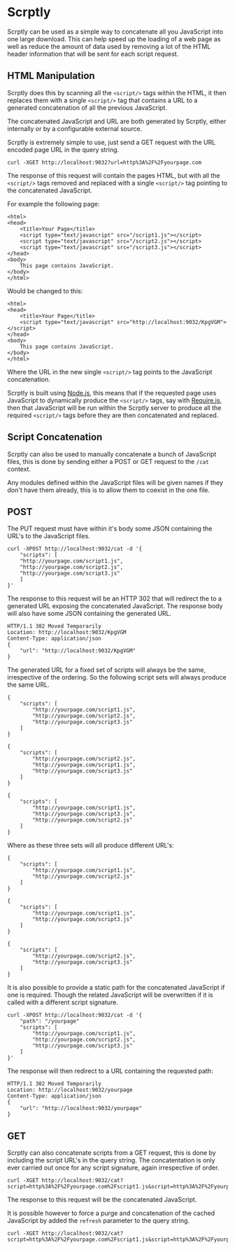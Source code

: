 Scrptly
=======

Scrptly can be used as a simple way to concatenate all you JavaScript into one large download. 
This can help speed up the loading of a web page as well as reduce the amount of data used by removing a lot of the HTML header information that will be sent for each script request.


HTML Manipulation
-----------------

Scrptly does this by scanning all the `<script/>` tags within the HTML, it then replaces them with a single `<script/>` tag that contains a URL to a generated concatenation of all the previous JavaScript.

The concatenated JavaScript and URL are both generated by Scrptly, either internally or by a configurable external source.

Scrptly is extremely simple to use, just send a GET request with the URL encoded page URL in the query string.

    curl -XGET http://localhost:9032?url=http%3A%2F%2Fyourpage.com

The response of this request will contain the pages HTML, but with all the `<script/>` tags removed and replaced with a single `<script/>` tag pointing to the concatenated JavaScript.

For example the following page:

    <html>
    <head>
        <title>Your Page</title>
        <script type="text/javascript" src="/script1.js"></script>
        <script type="text/javascript" src="/script2.js"></script>
        <script type="text/javascript" src="/script3.js"></script>
    </head>
    <body>
        This page contains JavaScript.
    </body>
    </html>

Would be changed to this:

    <html>
    <head>
        <title>Your Page</title>
        <script type="text/javascript" src="http://localhost:9032/KpgVGM"></script>
    </head>
    <body>
        This page contains JavaScript.
    </body>
    </html>

Where the URL in the new single `<script/>` tag points to the JavaScript concatenation.

Scrptly is built using [Node.js](http://nodejs.org/), this means that if the requested page uses JavaScript to dynamically produce the `<script/>` tags, say with [Require.js](http://requirejs.org/), then that JavaScript will be run within the Scrptly server to produce all the required `<script/>` tags before they are then concatenated and replaced.


Script Concatenation
--------------------

Scrptly can also be used to manually concatenate a bunch of JavaScript files, this is done by sending either a POST or GET request to the `/cat` context.

Any modules defined within the JavaScript files will be given names if they don't have them already, this is to allow them to coexist in the one file.

POST
----
The PUT request must have within it's body some JSON containing the URL's to the JavaScript files.

    curl -XPOST http://localhost:9032/cat -d '{
        "scripts": [
        "http://yourpage.com/script1.js",
        "http://yourpage.com/script2.js",
        "http://yourpage.com/script3.js"
        ]
    }'

The response to this request will be an HTTP 302 that will redirect the to a generated URL exposing the concatenated JavaScript. The response body will also have some JSON containing the generated URL.

    HTTP/1.1 302 Moved Temporarily
    Location: http://localhost:9032/KpgVGM
    Content-Type: application/json
    {
        "url": "http://localhost:9032/KpgVGM"
    }

The generated URL for a fixed set of scripts will always be the same, irrespective of the ordering. So the following script sets will always produce the same URL.

    {
        "scripts": [
            "http://yourpage.com/script1.js",
            "http://yourpage.com/script2.js",
            "http://yourpage.com/script3.js"
        ]
    }

    {
        "scripts": [
            "http://yourpage.com/script2.js",
            "http://yourpage.com/script1.js",
            "http://yourpage.com/script3.js"
        ]
    }

    {
        "scripts": [
            "http://yourpage.com/script1.js",
            "http://yourpage.com/script3.js",
            "http://yourpage.com/script2.js"
        ]
    }

Where as these three sets will all produce different URL's:

    {
        "scripts": [
            "http://yourpage.com/script1.js",
            "http://yourpage.com/script2.js"
        ]
    }

    {
        "scripts": [
            "http://yourpage.com/script1.js",
            "http://yourpage.com/script3.js"
        ]
    }

    {
        "scripts": [
            "http://yourpage.com/script2.js",
            "http://yourpage.com/script3.js"
        ]
    }


It is also possible to provide a static path for the concatenated JavaScript if one is required. Though the related JavaScript will be overwritten if it is called with a different script signature.

    curl -XPOST http://localhost:9032/cat -d '{
        "path": "/yourpage"
        "scripts": [
            "http://yourpage.com/script1.js",
            "http://yourpage.com/script2.js",
            "http://yourpage.com/script3.js"
        ]
    }'

The response will then redirect to a URL containing the requested path:

    HTTP/1.1 302 Moved Temporarily
    Location: http://localhost:9032/yourpage
    Content-Type: application/json
    {
        "url": "http://localhost:9032/yourpage"
    }


GET
---
Scrptly can also concatenate scripts from a GET request, this is done by including the script URL's in the query string. The concatentation is only ever carried out once for any script signature, again irrespective of order.

    curl -XGET http://localhost:9032/cat?script=http%3A%2F%2Fyourpage.com%2Fscript1.js&script=http%3A%2F%2Fyourpage.com%2Fscript2.js&script=http%3A%2F%2Fyourpage.com%2Fscript3.js

The response to this request will be the concatenated JavaScript.

It is possible however to force a purge and concatenation of the cached JavaScript by added the `refresh` parameter to the query string.

    curl -XGET http://localhost:9032/cat?script=http%3A%2F%2Fyourpage.com%2Fscript1.js&script=http%3A%2F%2Fyourpage.com%2Fscript2.js&script=http%3A%2F%2Fyourpage.com%2Fscript3.js&refresh=true
